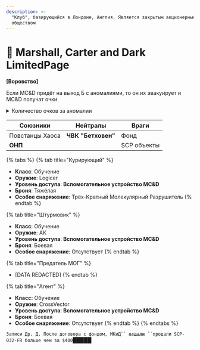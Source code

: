 ```yaml
---
description: >-
  "Клуб", базирующийся в Лондоне, Англия. Является закрытым акционерным
  обществом
---
```


# 👜 Marshall, Carter and Dark LimitedPage

**\[Воровство]**

Если MC\&D придёт на выход Б с аномалиями, то он их эвакуирует и MC\&D получат очки

<details>

<summary>Количество очков за аномалии</summary>



*
*

<!---->

*

<!---->

*
*
*
*

<!---->

*
*
*
*
*

<!---->

*

<!---->

*

</details>

| Союзники        | Нейтралы           | Враги       |
| --------------- | ------------------ | ----------- |
| Повстанцы Хаоса | **ЧВК "Бетховен"** | Фонд        |
| **ОНП**         |                    | SCP объекты |

{% tabs %}
{% tab title="Курирующий" %}
* **Класс**: Обучение
* **Оружие**: Logicer
* **Уровень доступа**: **Вспомогательное устройство MC\&D**
* **Броня**: Тяжёлая
* **Особое снаряжение**: Трёх-Кратный Молекулярный Разрушитель
{% endtab %}

{% tab title="Штурмовик" %}
* **Класс**: Обучение
* **Оружие**: AK
* **Уровень доступа**: **Вспомогательное устройство MC\&D**
* **Броня**: Боевая
* **Особое снаряжение**: Отсутствует
{% endtab %}

{% tab title="Предатель МОГ" %}
* \[DATA REDACTED]
{% endtab %}

{% tab title="Агент" %}
* **Класс:** Обучение
* **Оружие**: CrossVector
* **Уровень доступа**: **Вспомогательное устройство MC\&D**
* **Броня**: Боевая
* **Особое снаряжение**: Отсутствует
{% endtab %}
{% endtabs %}



`Записи Др. Д. После договора с фондом, МКиД`` `~~`отдали`~~` ``продали SCP-032-FR больше чем за $400`█████

